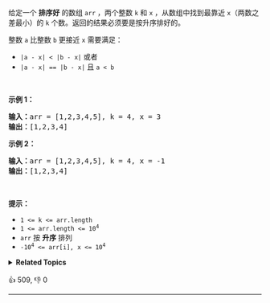 <p>给定一个 <strong>排序好</strong> 的数组&nbsp;<code>arr</code> ，两个整数 <code>k</code> 和 <code>x</code> ，从数组中找到最靠近 <code>x</code>（两数之差最小）的 <code>k</code> 个数。返回的结果必须要是按升序排好的。</p>

<p>整数 <code>a</code> 比整数 <code>b</code> 更接近 <code>x</code> 需要满足：</p>

<ul> 
 <li><code>|a - x| &lt; |b - x|</code> 或者</li> 
 <li><code>|a - x| == |b - x|</code> 且 <code>a &lt; b</code></li> 
</ul>

<p>&nbsp;</p>

<p><strong>示例 1：</strong></p>

<pre>
<strong>输入：</strong>arr = [1,2,3,4,5], k = 4, x = 3
<strong>输出：</strong>[1,2,3,4]
</pre>

<p><strong>示例 2：</strong></p>

<pre>
<strong>输入：</strong>arr = [1,2,3,4,5], k = 4, x = -1
<strong>输出：</strong>[1,2,3,4]
</pre>

<p>&nbsp;</p>

<p><strong>提示：</strong></p>

<ul> 
 <li><code>1 &lt;= k &lt;= arr.length</code></li> 
 <li><code>1 &lt;= arr.length&nbsp;&lt;= 10<sup>4</sup></code>
  <meta charset="UTF-8" /></li> 
 <li><code>arr</code>&nbsp;按 <strong>升序</strong> 排列</li> 
 <li><code>-10<sup>4</sup>&nbsp;&lt;= arr[i], x &lt;= 10<sup>4</sup></code></li> 
</ul>

<details><summary><strong>Related Topics</strong></summary>数组 | 双指针 | 二分查找 | 排序 | 滑动窗口 | 堆（优先队列）</details><br>

<div>👍 509, 👎 0<span style='float: right;'></span></div>

<div id="labuladong"><hr>

</div>

